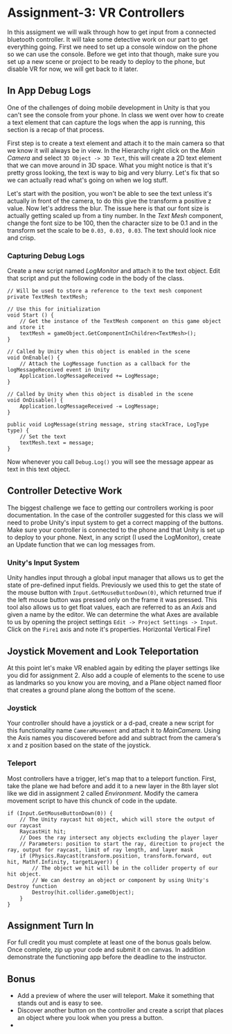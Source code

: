 # Assignment-3: VR Controllers
In this assigment we will walk through how to get input from a connected bluetooth controller. It will take some detective work on our part to get everything going. First we need to set up a console window on the phone so we can use the console. Before we get into that though, make sure you set up a new scene or project to be ready to deploy to the phone, but disable VR for now, we will get back to it later.

## In App Debug Logs
One of the challenges of doing mobile development in Unity is that you can't see the console from your phone. In class we went over how to create a text element that can capture the logs when the app is running, this section is a recap of that process.

First step is to create a text element and attach it to the main camera so that we know it will always be in view. In the Hierarchy right click on the *Main Camera* and select `3D Object -> 3D Text`, this will create a 2D text element that we can move around in 3D space. What you might notice is that it's pretty gross looking, the text is way to big and very blurry. Let's fix that so we can actually read what's going on when we log stuff.

Let's start with the position, you won't be able to see the text unless it's actually in front of the camera, to do this give the transform a positive z value. Now let's address the blur. The issue here is that our font size is actually getting scaled up from a tiny number. In the *Text Mesh* component, change the font size to be 100, then the character size to be 0.1 and in the transform set the scale to be `0.03, 0.03, 0.03`. The text should look nice and crisp.

### Capturing Debug Logs
Create a new script named *LogMonitor* and attach it to the text object. Edit that script and put the following code in the body of the class.
```
// Will be used to store a reference to the text mesh component
private TextMesh textMesh;

// Use this for initialization
void Start () {
    // Get the instance of the TextMesh component on this game object and store it
    textMesh = gameObject.GetComponentInChildren<TextMesh>();
}

// Called by Unity when this object is enabled in the scene
void OnEnable() {
    // Attach the LogMessage function as a callback for the logMessageReceived event in Unity
    Application.logMessageReceived += LogMessage;
}

// Called by Unity when this object is disabled in the scene
void OnDisable() {
    Application.logMessageReceived -= LogMessage;
}

public void LogMessage(string message, string stackTrace, LogType type) {
    // Set the text 
    textMesh.text = message;
}
```
Now whenever you call `Debug.Log()` you will see the message appear as text in this text object.

## Controller Detective Work
The biggest challenge we face to getting our controllers working is poor documentation. In the case of the controller suggested for this class we will need to probe Unity's input system to get a correct mapping of the buttons. Make sure your controller is connected to the phone and that Unity is set up to deploy to your phone. Next, in any script (I used the LogMonitor), create an Update function that we can log messages from.

### Unity's Input System
Unity handles input through a global input manager that allows us to get the state of pre-defined input fields. Previously we used this to get the state of the mouse button with `Input.GetMouseButtonDown(0)`, which returned true if the left mouse button was pressed only on the frame it was pressed. This tool also allows us to get float values, each are referred to as an *Axis* and given a name by the editor. We can determine the what Axes are available to us by opening the project settings `Edit -> Project Settings -> Input`. Click on the `Fire1` axis and note it's properties.
Horizontal
Vertical
Fire1

## Joystick Movement and Look Teleportation
At this point let's make VR enabled again by editing the player settings like you did for assignment 2. Also add a couple of elements to the scene to use as landmarks so you know you are moving, and a Plane object named floor that creates a ground plane along the bottom of the scene.

### Joystick
Your controller should have a joystick or a d-pad, create a new script for this functionality name `CameraMovement` and attach it to *MainCamera*. Using the Axis names you discovered before add and subtract from the camera's x and z position based on the state of the joystick.

### Teleport
Most controllers have a trigger, let's map that to a teleport function. First, take the plane we had before and add it to a new layer in the 8th layer slot like we did in assignment 2 called *Environment*. Modify the camera movement script to have this chunck of code in the update.
```
if (Input.GetMouseButtonDown(0)) {
    // The Unity raycast hit object, which will store the output of our raycast
    RaycastHit hit;
    // Does the ray intersect any objects excluding the player layer
    // Parameters: position to start the ray, direction to project the ray, output for raycast, limit of ray length, and layer mask
    if (Physics.Raycast(transform.position, transform.forward, out hit, Mathf.Infinity, targetLayer)) {
        // The object we hit will be in the collider property of our hit object.
        // We can destroy an object or component by using Unity's Destroy function
        Destroy(hit.collider.gameObject);
    }
}
```


## Assignment Turn In
For full credit you must complete at least one of the bonus goals below. Once complete, zip up your code and submit it on canvas. In addition demonstrate the functioning app before the deadline to the instructor.

## Bonus
- Add a preview of where the user will teleport. Make it something that stands out and is easy to see.
- Discover another button on the controller and create a script that places an object where you look when you press a button.
- 
